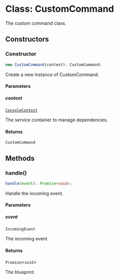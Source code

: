 # Class: CustomCommand

The custom command class.

## Constructors

### Constructor

```ts
new CustomCommand(context): CustomCommand;
```

Create a new instance of CustomCommand.

#### Parameters

##### context

[`ConsoleContext`](../../../declarations/interfaces/ConsoleContext.md)

The service container to manage dependencies.

#### Returns

`CustomCommand`

## Methods

### handle()

```ts
handle(event): Promise<void>;
```

Handle the incoming event.

#### Parameters

##### event

`IncomingEvent`

The incoming event.

#### Returns

`Promise`\<`void`\>

The blueprint.
